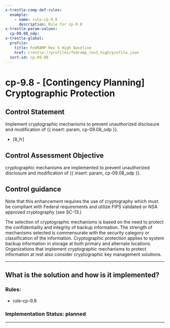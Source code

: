 ```yaml
---
x-trestle-comp-def-rules:
  example:
    - name: rule-cp-9.8
      description: Rule for cp-9.8
x-trestle-param-values:
  cp-09.08_odp:
x-trestle-global:
  profile:
    title: FedRAMP Rev 5 High Baseline
    href: trestle://profiles/fedramp_rev5_high/profile.json
  sort-id: cp-09.08
---
```


# cp-9.8 - \[Contingency Planning\] Cryptographic Protection

## Control Statement

Implement cryptographic mechanisms to prevent unauthorized disclosure and modification of {{ insert: param, cp-09.08_odp }}.

- \[8_fr\]

## Control Assessment Objective

cryptographic mechanisms are implemented to prevent unauthorized disclosure and modification of {{ insert: param, cp-09.08_odp }}.

## Control guidance

Note that this enhancement requires the use of cryptography which must be compliant with Federal requirements and utilize FIPS validated or NSA approved cryptography (see SC-13.)

The selection of cryptographic mechanisms is based on the need to protect the confidentiality and integrity of backup information. The strength of mechanisms selected is commensurate with the security category or classification of the information. Cryptographic protection applies to system backup information in storage at both primary and alternate locations. Organizations that implement cryptographic mechanisms to protect information at rest also consider cryptographic key management solutions.

______________________________________________________________________

## What is the solution and how is it implemented?

<!-- For implementation status enter one of: implemented, partial, planned, alternative, not-applicable -->

<!-- Note that the list of rules under ### Rules: is read-only and changes will not be captured after assembly to JSON -->

<!-- Add control implementation description here for control: cp-9.8 -->

### Rules:

  - rule-cp-9.8

### Implementation Status: planned

______________________________________________________________________

